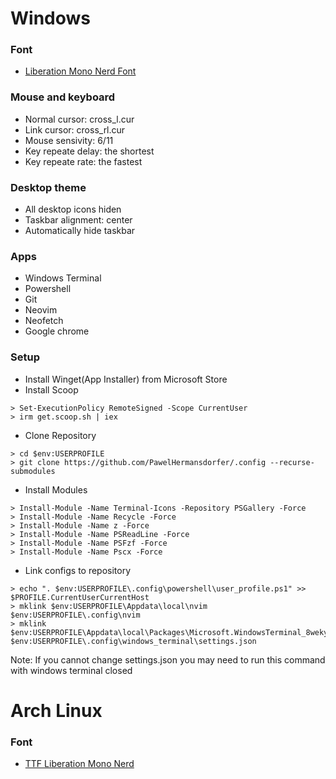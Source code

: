 
# Windows
### Font
- [Liberation Mono Nerd Font]

### Mouse and keyboard
- Normal cursor: cross_l.cur
- Link cursor: cross_rl.cur
- Mouse sensivity: 6/11
- Key repeate delay: the shortest
- Key repeate rate: the fastest

### Desktop theme
 - All desktop icons hiden
 - Taskbar alignment: center
 - Automatically hide taskbar

### Apps
 - Windows Terminal
 - Powershell
 - Git
 - Neovim
 - Neofetch
 - Google chrome

### Setup
 - Install Winget(App Installer) from Microsoft Store
 - Install Scoop
```console
> Set-ExecutionPolicy RemoteSigned -Scope CurrentUser
> irm get.scoop.sh | iex
```
 - Clone Repository
```console
> cd $env:USERPROFILE
> git clone https://github.com/PawelHermansdorfer/.config --recurse-submodules
```
 - Install Modules
```console
> Install-Module -Name Terminal-Icons -Repository PSGallery -Force
> Install-Module -Name Recycle -Force
> Install-Module -Name z -Force
> Install-Module -Name PSReadLine -Force
> Install-Module -Name PSFzf -Force
> Install-Module -Name Pscx -Force
```
 - Link configs to repository
```console
> echo ". $env:USERPROFILE\.config\powershell\user_profile.ps1" >> $PROFILE.CurrentUserCurrentHost
> mklink $env:USERPROFILE\Appdata\local\nvim $env:USERPROFILE\.config\nvim
> mklink $env:USERPROFILE\Appdata\local\Packages\Microsoft.WindowsTerminal_8wekyb3d8bbwe\LocalState\settings.json $env:USERPROFILE\.config\windows_terminal\settings.json
```
Note: If you cannot change settings.json you may need to run this command with windows terminal closed

# Arch Linux
### Font
 - [TTF Liberation Mono Nerd]

[Liberation Mono Nerd Font]: https://github.com/ryanoasis/nerd-fonts/blob/master/patched-fonts/LiberationMono/complete/Literation%20Mono%20Nerd%20Font%20Complete%20Mono.ttf
[TTF Liberation Mono Nerd]: https://archlinux.org/packages/community/any/ttf-liberation-mono-nerd/
